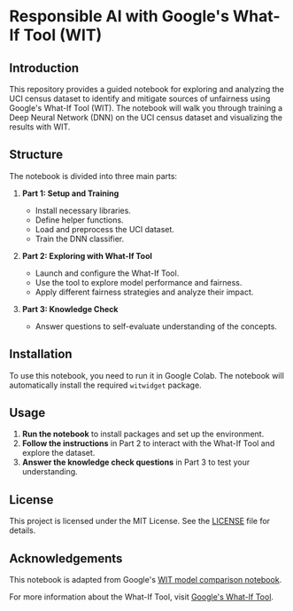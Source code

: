 # Responsible AI with Google's What-If Tool (WIT)

## Introduction

This repository provides a guided notebook for exploring and analyzing the UCI census dataset to identify and mitigate sources of unfairness using Google's What-If Tool (WIT). The notebook will walk you through training a Deep Neural Network (DNN) on the UCI census dataset and visualizing the results with WIT.

## Structure

The notebook is divided into three main parts:

1. **Part 1: Setup and Training**
   - Install necessary libraries.
   - Define helper functions.
   - Load and preprocess the UCI dataset.
   - Train the DNN classifier.

2. **Part 2: Exploring with What-If Tool**
   - Launch and configure the What-If Tool.
   - Use the tool to explore model performance and fairness.
   - Apply different fairness strategies and analyze their impact.

3. **Part 3: Knowledge Check**
   - Answer questions to self-evaluate understanding of the concepts.

## Installation

To use this notebook, you need to run it in Google Colab. The notebook will automatically install the required `witwidget` package.

## Usage

1. **Run the notebook** to install packages and set up the environment.
2. **Follow the instructions** in Part 2 to interact with the What-If Tool and explore the dataset.
3. **Answer the knowledge check questions** in Part 3 to test your understanding.

## License

This project is licensed under the MIT License. See the [LICENSE](LICENSE) file for details.

## Acknowledgements

This notebook is adapted from Google's [WIT model comparison notebook](https://colab.research.google.com/github/pair-code/what-if-tool/blob/master/WIT_Model_Comparison.ipynb).

For more information about the What-If Tool, visit [Google's What-If Tool](https://pair-code.github.io/what-if-tool).
